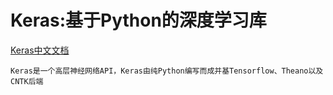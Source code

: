 #  Keras:基于Python的深度学习库

[Keras中文文档](https://keras-cn.readthedocs.io/en/latest/)

    Keras是一个高层神经网络API，Keras由纯Python编写而成并基Tensorflow、Theano以及CNTK后端

